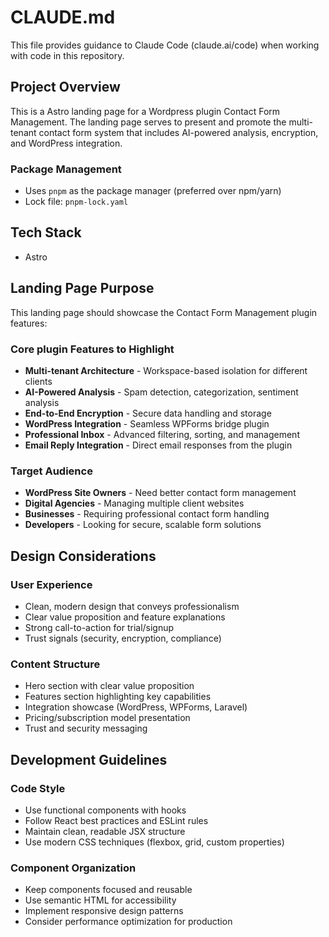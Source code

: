 # CLAUDE.md

This file provides guidance to Claude Code (claude.ai/code) when working with code in this repository.

## Project Overview

This is a Astro landing page for a Wordpress plugin Contact Form Management. The landing page serves to present and promote the multi-tenant contact form system that includes AI-powered analysis, encryption, and WordPress integration.

### Package Management
- Uses `pnpm` as the package manager (preferred over npm/yarn)
- Lock file: `pnpm-lock.yaml`

## Tech Stack

- Astro

## Landing Page Purpose

This landing page should showcase the Contact Form Management plugin features:

### Core plugin Features to Highlight
- **Multi-tenant Architecture** - Workspace-based isolation for different clients
- **AI-Powered Analysis** - Spam detection, categorization, sentiment analysis
- **End-to-End Encryption** - Secure data handling and storage
- **WordPress Integration** - Seamless WPForms bridge plugin
- **Professional Inbox** - Advanced filtering, sorting, and management
- **Email Reply Integration** - Direct email responses from the plugin

### Target Audience
- **WordPress Site Owners** - Need better contact form management
- **Digital Agencies** - Managing multiple client websites
- **Businesses** - Requiring professional contact form handling
- **Developers** - Looking for secure, scalable form solutions

## Design Considerations

### User Experience
- Clean, modern design that conveys professionalism
- Clear value proposition and feature explanations
- Strong call-to-action for trial/signup
- Trust signals (security, encryption, compliance)

### Content Structure
- Hero section with clear value proposition
- Features section highlighting key capabilities
- Integration showcase (WordPress, WPForms, Laravel)
- Pricing/subscription model presentation
- Trust and security messaging

## Development Guidelines

### Code Style
- Use functional components with hooks
- Follow React best practices and ESLint rules
- Maintain clean, readable JSX structure
- Use modern CSS techniques (flexbox, grid, custom properties)

### Component Organization
- Keep components focused and reusable
- Use semantic HTML for accessibility
- Implement responsive design patterns
- Consider performance optimization for production